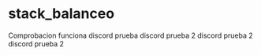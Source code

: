 # stack_balanceo
Comprobacion funciona 
discord prueba
discord prueba 2
discord prueba 2
discord prueba 2


